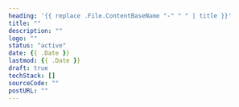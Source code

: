 ```yaml
---
heading: '{{ replace .File.ContentBaseName "-" " " | title }}'
title: ""
description: ""
logo: ""
status: "active"
date: {{ .Date }}
lastmod: {{ .Date }}
draft: true
techStack: []
sourceCode: ""
postURL: ""
---
```

